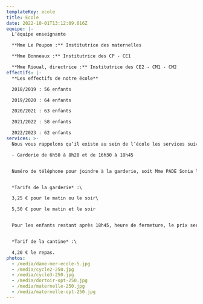 ```yaml
---
templateKey: ecole
title: Ecole
date: 2022-10-01T13:12:09.016Z
equipe: |-
  L’équipe enseignante

  **Mme Le Poupon :** Institutrice des maternelles

  **Mme Bonneaux :** Institutrice des CP - CE1

  **Mme Rioual, directrice :** Institutrice des CE2 - CM1 - CM2
effectifs: |-
  **Les effectifs de notre école**

  2018/2019 : 56 enfants

  2019/2020 : 64 enfants

  2020/2021 : 63 enfants

  2021/2022 : 58 enfants

  2022/2023 : 62 enfants
services: >-
  Nous vous rappelons qu’il existe au sein de l’école les services suivants :\

  - Garderie de 6h50 à 8h20 et de 16h30 à 18h45


  Numéro de téléphone pour joindre à la garderie, soit Mme PADE Sonia le matin, soit Mme LE BRIS Céline le soir : 01.30.42.02.43.


  *Tarifs de la garderie* :\

  3,25 € pour le matin ou le soir\

  5,50 € pour le matin et le soir


  Pour les enfants restant après 18h45, heure de fermeture, le prix sera majorée de 3,20 € par tranche de 15 minutes et ne pouvant pas dépasser l’horaire de 19h.


  *Tarif de la cantine* :\

  4,20 € le repas.
photos:
  - /media/dame-mer-ecole-5.jpg
  - /media/cycle2-250.jpg
  - /media/cycle3-250.jpg
  - /media/dortoir-opt-250.jpg
  - /media/maternelle-250.jpg
  - /media/maternelle-opt-250.jpg
---
```

